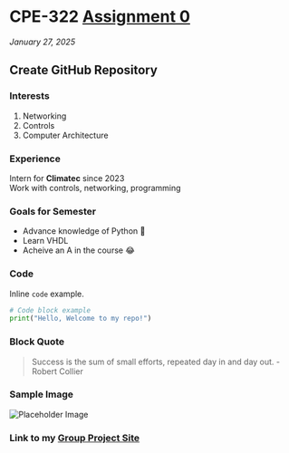 # **CPE-322** <ins> Assignment 0 </ins>
_January 27, 2025_
## Create GitHub Repository
### Interests
1. Networking
2. Controls
3. Computer Architecture
### Experience
Intern for **Climatec**  since 2023<br/>
Work with controls, networking, programming
### Goals for Semester
* Advance knowledge of Python :snake:
* Learn VHDL
* Acheive an A in the course :joy:
### Code
Inline `code` example.

```python
# Code block example
print("Hello, Welcome to my repo!")
```
### Block Quote
> Success is the sum of small efforts, repeated day in and day out. -Robert Collier
### Sample Image
![Placeholder Image](https://letsenhance.io/static/73136da51c245e80edc6ccfe44888a99/1015f/MainBefore.jpg)

### Link to my [Group Project Site](https://sites.google.com/stevens.edu/cpe-322-group-project-site/home)

